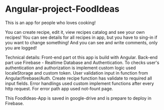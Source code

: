 # Angular-project-FoodIdeas

This is an app for people who loves cooking!

You can create recipe, edit it, view recipes catalog and see your own recipes!
You can see details for all recipes in app, but you have to sing-in if you want to change something!
And you can see and write comments, only you are logged!

Technical details:
Front-end part ot this app is build with Angular.
Back-end part use Firebase - Realtime Database and Authentication.
To checks user's authentication and authorization is implement custom logic used localeStorage and custom token.
User validation input in function from Angular/firebase/Auth.
Create recipe function has validate to required all input fields.
Error handlings used custom implement functions after every http request. 
For error path app used not-fount page.

This FoodIdeas-App is saved in google-drive and is prepare to deploy in Firebase.







